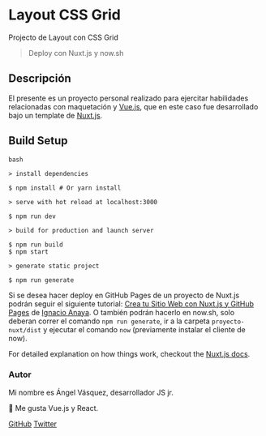 # Layout CSS Grid

Projecto de Layout con CSS Grid 

> Deploy con Nuxt.js y now.sh 

## Descripción

El presente es un proyecto personal realizado para ejercitar habilidades relacionadas con maquetación y [Vue.js](https://vuejs.org/), que en este caso fue desarrollado bajo un template de [Nuxt.js](https://nuxtjs.org/).


## Build Setup

``` 
bash

> install dependencies

$ npm install # Or yarn install

> serve with hot reload at localhost:3000

$ npm run dev

> build for production and launch server

$ npm run build
$ npm start

> generate static project

$ npm run generate
```
Si se desea hacer deploy en GitHub Pages de un proyecto de Nuxt.js podrán seguir el siguiente tutorial: [Crea tu Sitio Web con Nuxt.js y GitHub Pages](https://medium.com/@ianaya89/crea-tu-sitio-web-con-github-pages-y-nuxt-js-6a90fd0a0dc4) de [Ignacio Anaya](https://twitter.com/ianaya89). 
O también podrán hacerlo en now.sh, solo deberan correr el comando `npm run generate`, ir a la carpeta `proyecto-nuxt/dist` y ejecutar el comando `now` (previamente instalar el cliente de now). 

For detailed explanation on how things work, checkout the [Nuxt.js docs](https://github.com/nuxt/nuxt.js).


### Autor

Mi nombre es Ángel Vásquez, desarrollador JS jr.

󠁶🚀 Me gusta Vue.js y React.

[GitHub](https://github.com/angelvasqueznep)
[Twitter](https://twitter.com/angelvasqueznep)
